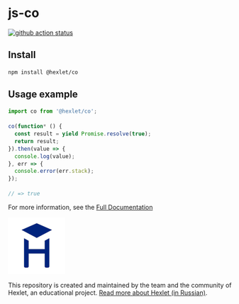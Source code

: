 # js-co

[![github action status](https://github.com/hexlet-components/js-co/workflows/Node%20CI/badge.svg)](https://github.com/hexlet-components/js-co/actions)

## Install

```sh
npm install @hexlet/co
```

## Usage example

```javascript
import co from '@hexlet/co';

co(function* () {
  const result = yield Promise.resolve(true);
  return result;
}).then(value => {
  console.log(value);
}, err => {
  console.error(err.stack);
});

// => true
```

For more information, see the [Full Documentation](https://github.com/hexlet-components/js-co/tree/master/docs)


[![Hexlet Ltd. logo](https://raw.githubusercontent.com/Hexlet/hexletguides.github.io/master/images/hexlet_logo128.png)](https://ru.hexlet.io/pages/about?utm_source=github&utm_medium=link&utm_campaign=js-co)

This repository is created and maintained by the team and the community of Hexlet, an educational project. [Read more about Hexlet (in Russian)](https://ru.hexlet.io/pages/about?utm_source=github&utm_medium=link&utm_campaign=js-co).
